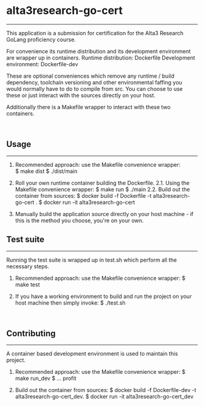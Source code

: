# alta3research-go-cert

---

This application is a submission for certification for the Alta3 Research GoLang proficiency course.

For convenience its runtime distribution and its development environment are wrapper up in containers.
Runtime distribution: Dockerfile
Development environment: Dockerfile-dev

These are optional conveniences which remove any runtime / build dependency, toolchain versioning
and other environmental faffing you would normally have to do to compile from src.
You can choose to use these or just interact with the sources directly on your host.

Additionally there is a Makefile  wrapper to interact with these two containers.

&nbsp;
## Usage

---
1. Recommended approach: use the Makefile convenience wrapper:	
	$ make dist
	$ ./dist/main

2. Roll your own runtime container building the Dockerfile.
	2.1. Using the Makefile convenience wrapper:
		$ make run
 		$ ./main
	2.2. Build out the container from sources:
		$ docker build -f Dockerfile -t alta3research-go-cert .	
		$ docker run -it alta3research-go-cert

3. Manually build the application source directly on your host machine - if this is the method you choose, you're on your own.
&nbsp;
## Test suite

---
Running the test suite is wrapped up in test.sh which perform all the necessary steps.

1. Recommended approach: use the Makefile convenience wrapper:
	$ make test

2. If you have a working environment to build and run the project on your host machine then simply invoke:
	$ ./test.sh



&nbsp;
## Contributing

---

A container based development environment is used to maintain this project.

1. Recommended approach: use the Makefile convenience wrapper:
	$ make run_dev
	$ ... profit

2. Build out the container from sources:
	$ docker build -f Dockerfile-dev -t alta3research-go-cert_dev.
	$ docker run -it alta3research-go-cert_dev
